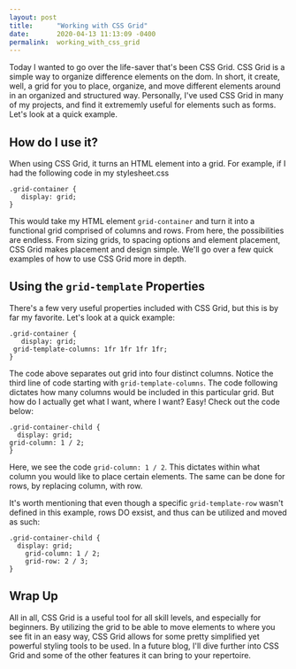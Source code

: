 ```yaml
---
layout: post
title:      "Working with CSS Grid"
date:       2020-04-13 11:13:09 -0400
permalink:  working_with_css_grid
---
```



Today I wanted to go over the life-saver that's been CSS Grid.  CSS Grid is a simple way to organize difference elements on the dom.  In short, it create, well, a grid for you to place, organize, and move different elements around in an organized and structured way.  Personally, I've used CSS Grid in many of my projects, and find it extrememly useful for elements such as forms. Let's look at a quick example.

## How do I use it?

When using CSS Grid, it turns an HTML element into a grid.  For example, if I had the following code in my stylesheet.css

``` 
.grid-container {
   display: grid;
}
```

This would take my HTML element  ```grid-container``` and turn it into a functional grid comprised of columns and rows.  From here, the possibilities are endless.  From sizing grids, to spacing options and element placement, CSS Grid makes placement and design simple.  We'll go over a few quick examples of how to use CSS Grid more in depth.


## Using the ```grid-template``` Properties

There's a few very useful properties included with CSS Grid, but this is by far my favorite.  Let's look at a quick example:

```
.grid-container {
   display: grid;
 grid-template-columns: 1fr 1fr 1fr 1fr;
}
```

The code above separates out grid into four distinct columns.  Notice the third line of code starting with 
```grid-template-columns```.  The code following dictates how many columns would be included in this particular grid. 
But how do I actually get what I want, where I want? Easy!  Check out the code below:

```
.grid-container-child {
  display: grid;
grid-column: 1 / 2;
}
```

Here, we see the code ``` grid-column: 1 / 2 ```.  This dictates within what column you would like to place certain elements.  The same can be done for rows, by replacing column, with row. 

It's worth mentioning that even though a specific ```grid-template-row``` wasn't defined in this example, rows DO exsist, and thus can be utilized and moved as such:

```
.grid-container-child {
  display: grid;
	grid-column: 1 / 2;
	grid-row: 2 / 3;
}
```

## Wrap Up

All in all, CSS Grid is a useful tool for all skill levels, and especially for beginners.  By utilizing the grid to be able to move elements to where you see fit in an easy way, CSS Grid allows for some pretty simplified yet powerful styling tools to be used.  In a future blog, I'll dive further into CSS Grid and some of the other features it can bring to your repertoire.
	

